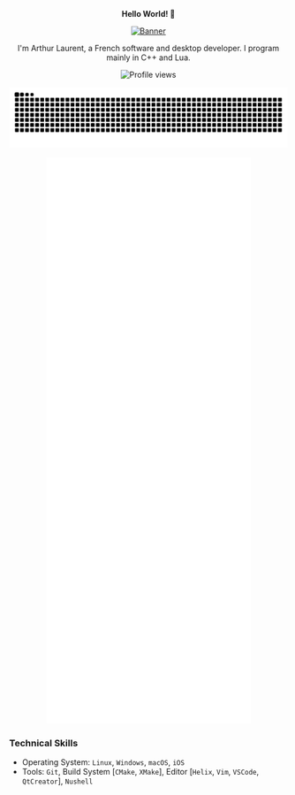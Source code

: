 <div align="center">
<b>Hello World! 👋</b>

[![Banner](https://svg-banners.vercel.app/api?type=rainbow&text1=Arthapz%20&width=800&height=400)](https://github.com/Arthapz)

I'm Arthur Laurent, a French software and desktop developer. I program mainly in C++ and Lua.

![Profile views](https://komarev.com/ghpvc/?username=Arthapz&style=flat-square)

<picture>
  <source media="(prefers-color-scheme: dark)" srcset="https://github.com/Arthapz/Arthapz/blob/output/github-snake-dark.svg">
  <source media="(prefers-color-scheme: light)" srcset="https://github.com/Arthapz/Arthapz/blob/output/github-snake.svg">
  <img alt="github-snake" src="https://github.com/Arthapz/Arthapz/blob/output/github-snake.svg">
</picture>

[![Metrics](/github-metrics.svg)](https://github.com/Arthapz)
</div>

### Technical Skills

- Operating System: `Linux`, `Windows`, `macOS`, `iOS`
- Tools: `Git`, Build System [`CMake`, `XMake`], Editor [`Helix`, `Vim`, `VSCode`, `QtCreator`], `Nushell`
